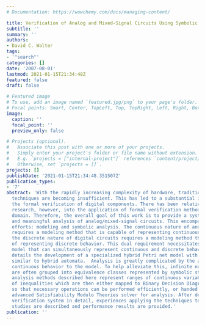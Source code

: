 ```yaml
---
# Documentation: https://wowchemy.com/docs/managing-content/

title: Verification of Analog and Mixed-Signal Circuits Using Symbolic Methods
subtitle: ''
summary: ''
authors:
- David C. Walter
tags:
- '"search"'
categories: []
date: '2007-08-01'
lastmod: 2021-01-15T21:34:48Z
featured: false
draft: false

# Featured image
# To use, add an image named `featured.jpg/png` to your page's folder.
# Focal points: Smart, Center, TopLeft, Top, TopRight, Left, Right, BottomLeft, Bottom, BottomRight.
image:
  caption: ''
  focal_point: ''
  preview_only: false

# Projects (optional).
#   Associate this post with one or more of your projects.
#   Simply enter your project's folder or file name without extension.
#   E.g. `projects = ["internal-project"]` references `content/project/deep-learning/index.md`.
#   Otherwise, set `projects = []`.
projects: []
publishDate: '2021-01-15T21:34:48.351507Z'
publication_types:
- '7'
abstract: 'With the rapidly increasing complexity of hardware, traditional validation
  techniques are becoming insufficient. This has led to a substantial interest in
  the formal verification of digital components. There has been relatively little
  research, however, into the application of formal verification methods to the analog/mixed-signal
  domain. Therefore, the overall goal of this work is to provide a system for efficient
  and meaningful analysis of analog/mixed-signal circuits. This encompasses two major
  efforts: modeling and symbolic analysis. The continuous nature of analog circuits
  requires a modeling method that is capable of representing continuous behavior and
  the discrete nature of digital circuits requires a modeling method that is capable
  of representing discrete behavior. This dual requirement necessitates a hybrid model—a
  model that can simultaneously represent continuous and discrete behavior. This work
  details the development of a specialized hybrid Petri net model with capabilities
  similar to hybrid automata.  Analysis is greatly complicated by the addition of
  continuous behavior to the model. To help alleviate this, infinite numbers of states
  are often grouped into equivalence classes represented by symbolic structures. The
  analysis methods described here represent ranges of continuous variables using groups
  of inequalities which are then either mapped to Binary Decision Diagram variables
  so that necessary operations can be performed efficiently, or handed over to an
  advanced Satisfiability Modulo Theories solver for analysis. After describing the
  verification system in detail, experiences applying the techniques to several case
  studies are described and performance results are provided.'
publication: ''
---
```

